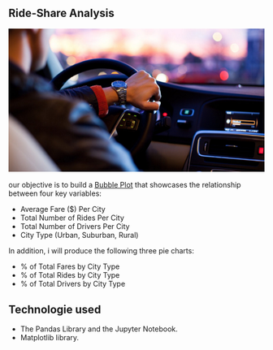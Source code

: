## Ride-Share Analysis 





![Ride.png](Images/Ride.png)


our objective is to build a [Bubble Plot](https://en.wikipedia.org/wiki/Bubble_chart) that showcases the relationship between four key variables:

* Average Fare ($) Per City
* Total Number of Rides Per City
* Total Number of Drivers Per City
* City Type (Urban, Suburban, Rural)

In addition, i will produce the following three pie charts:

* % of Total Fares by City Type
* % of Total Rides by City Type
* % of Total Drivers by City Type




## Technologie used
* The Pandas Library and the Jupyter Notebook.
* Matplotlib library.





